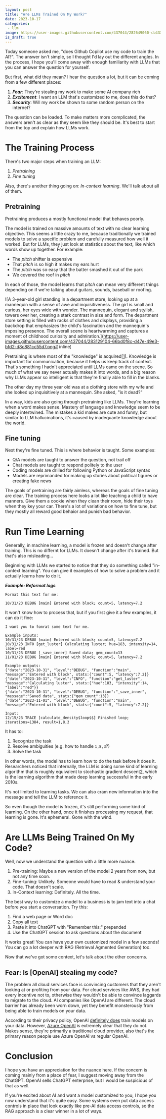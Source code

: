 ```yaml
---
layout: post
title: "Are LLMs Trained On My Work?"
date: 2023-10-17
categories:
 - llm
image: https://user-images.githubusercontent.com/437044/282649060-cb4335bb-ea42-41b6-9914-15901573cc63.png
is_draft: true
---
```


Today someone asked me, "does Github Copilot use my code to train the AI?". The answer isn't simple,
so I thought I'd lay out the different angles. In the process, I hope you'll come away with
enough familiarity with LLMs that you can answer the question for yourself.

But first, what did they mean? I hear the question a lot, but it can be coming from a few different
places:

1. _**Fear**_: They're stealing my work to make some AI company rich
2. _**Excitement**_: I want an LLM that's customized to me, does this do that?
3. _**Security**_: Will my work be shown to some random person on the internet?

The question can be loaded. To make matters more complicated, the answers aren't as clear as they seem
like they should be. It's best to start from the top and explain how LLMs work.


# The Training Process
There's two major steps when training an LLM:

1. _Pretraining_
2. _Fine tuning_

Also, there's another thing going on: _In-context learning_. We'll talk about all of them.

## Pretraining
Pretraining produces a mostly functional model that behaves poorly.

The model is trained on massive amounts of text with no clear learning objective. This seems
a little crazy to me, because traditionally we trained models to solve a specific problem and
carefully measured how well it worked. But for LLMs, they just look at statistics about the
text, like which words show up together. For example:

* The *pitch* shifter is expensive
* That *pitch* is so high it makes my ears hurt
* The *pitch* was so easy that the batter smashed it out of the park
* We covered the roof in *pitch*

In each of those, the model learns that *pitch* can mean very different things depending on if we're
talking about guitars, sounds, baseball or roofing.

![A 3-year-old girl standing in a department store, looking up at a mannequin with a sense of awe and inquisitiveness. The girl is small and curious, her eyes wide with wonder. The mannequin, elegant and stylish, towers over her, creating a stark contrast in size and form. The department store setting is filled with racks of clothes and displays, providing a backdrop that emphasizes the child's fascination and the mannequin's imposing presence. The overall scene is heartwarming and captures a moment of childhood curiosity and admiration.](https://user-images.githubusercontent.com/437044/283129104-66bd0f8c-d47e-49e3-bfd2-d8c881cc55d7.png# inline)

Pretraining is where most of the "knowledge" is acquired[[1]][knowledge]. Knowledge is important for
communication, because it helps us keep track of context. That's something I hadn't appreciated until
LLMs came on the scene. So much of what we say never actually makes it into words, and a big
reason why LLMs appear so intelligent is that they're finally able to fill in the blanks.

The other day my three year old was at a clothing store with my wife and she looked up inquisitively
at a mannequin. She asked, "is it dead?"

In a way, kids are also going through pretraining like LLMs. They're learning when a word makes sense.
Mastery of language and knowledge seem to be deeply intertwined. The mistakes a kid makes are
cute and funny, but similar to LLM hallucinations, it's caused by inadequante knowledge about the world.


## Fine tuning
Next they're fine tuned. This is where behavior is taught. Some examples:

* Q/A models are taught to answer the question, not trail off
* Chat models are taught to respond politely to the user
* Coding models are drilled for following Python or JavaScript syntax
* Models are reprimanded for making up stories about political figures or creating fake news

The goals of pretraining are fairly aimless, whereas the goals of fine tuning are clear.
The training process here looks a lot like teaching a child to have manners. Give them a cookie when 
they clean their room, hide their toys when they key your car. There's a lot of variations on how to
fine tune, but they mostly all reward good behaior and punish bad behavior.


# Run Time Learning
Generally, in machine learning, a model is frozen and doesn't change after training. This is no differnt
for LLMs. It doesn't change after it's trained. But that's also misleading...

Beginning with LLMs we started to notice that they do something called "in-context learning". You
can give it examples of how to solve a problem and it actually learns how to do it.

_**Example: Reformat logs**_

```
Format this text for me:

10/31/23 DEBUG [main] Entered with block; count=5, latency=7.2
```

It won't know how to process that, but if you first give it a few examples, it can do it fine:

```
I want you to fomrat some text for me.

Example inputs:
10/31/23 DEBUG [main] Entered with block; count=5, latency=7.2
10/31/23 INFO [get_luster] Calculating luster; hue=183, intensity=14, label=red
10/31/23 DEBUG [_save_inner] Saved data; gem_count=13 
11/01/23 DEBUG [main] Entered with block; count=5, latency=7.2

Example outputs:
{"date":"2023-10-31", "level":"DEBUG", "function":"main", "message":"Entered with block", stats:{"count":5, "latency":7.2}}
{"date":"2023-10-31", "level":"INFO", "function":"get_luster", "message":"Calculating luster", stats:{"hue":183, "intensity":14, "label":"red"}}
{"date":"2023-10-31", "level":"DEBUG", "function":"_save_inner", "message":"Saved data", stats:{"gem_count":13}}
{"date":"2023-11-01", "level":"DEBUG", "function":"main", "message":"Entered with block", stats:{"count":5, "latency":7.2}}

Input:
12/15/23 TRACE [calculate_density$loop$$] Finished loop; iterations=1384, result=1,8,3
```

It has to:

1. Recognize the task
2. Resolve ambiguities (e.g. how to handle `1,8,3`?)
3. Solve the task

In other words, the model has to learn how to do the task before it does it. Researchers noticed that
internally, the LLM is doing some kind of learning algorithm that is roughly equivalent to stochastic gradient
descent[2][SGD], which is the learning algorithm that made deep learning successful in the early 2010s.

It's not limited to learning tasks. We can also cram new information into the message and tell the LLM
to reference it.

So even though the model is frozen, it's still performing some kind of learning. On the other hand, once
it finishes processing my request, that learning is gone. It's ephemeral. Gone with the wind.


# Are LLMs Being Trained On My Code?
Well, now we understand the question with a little more nuance.

1. Pre-training: Maybe a new version of the model 2 years from now, but not any time soon.
2. Fine-tuning: Unlikely. Someone would have to read & understand your code. That doesn't scale.
3. In-Context learning: Definitely. All the time.

The best way to customize a model to a business is to jam text into a chat before you start a conversation.
Try this:

1. Find a web page or Word doc
2. Copy all text
3. Paste it into ChatGPT with "Remember this:" prepended
4. Use the ChatGPT session to ask questions about the document

It works great! You can have your own customized model in a few seconds! You can go a lot deeper with 
RAG (Retrieval Agmented Generation) too.

Now that we've got some context, let's talk about the other concerns.


## Fear: Is [OpenAI] stealing my code?
The problem all cloud services face is convincing customers that they aren't looking at or profiting from your data.
For cloud services like AWS, they had every incentive not to, otherwise they wouldn't 
be able to convince laggards to migrate to the cloud. AI companies like OpenAI are different. The
cloud barrier has already been worn down, yet they benefit monsterously from being able to train models
on your data. 

According to their privacy policy, OpenAI [definitely does][policy] train models on your data. However,
[Azure OpenAI][azure] is extremely clear that they do not. Makes sense, they're primarily a
traditional cloud provider, also that's the primary reason people use Azure OpenAI vs regular OpenAI.



# Conclusion
I hope you have an appreciation for the nuance here. If the concern is coming
mainly from a place of fear, I suggest moving away from the ChatGPT. OpenAI sells
ChatGPT enterprise, but I would be suspicious of that as well. 

If you're excited about AI and want a model customized to you, I hope you 
now understand that it's quite easy. Some systems even put data access controls 
in place that look exactly like pre-AI data access controls, so the RAG approach 
is a clear winner in a lot of ways.


 [knowledge]:https://arxiv.org/abs/2305.01651
 [SGD]: https://arxiv.org/abs/2212.07677
 [policy]: https://openai.com/policies/privacy-policy
 [azure]: https://learn.microsoft.com/en-us/legal/cognitive-services/openai/data-privacy
